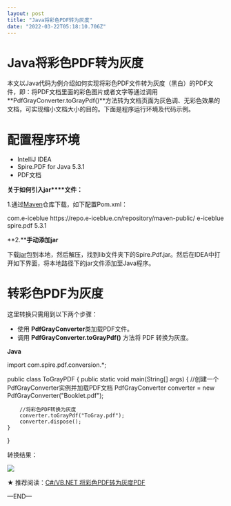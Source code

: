 ```yaml
---
layout: post
title: "Java将彩色PDF转为灰度"
date: "2022-03-22T05:18:10.706Z"
---
```

Java将彩色PDF转为灰度
==============

本文以Java代码为例介绍如何实现将彩色PDF文件转为灰度（黑白）的PDF文件，即：将PDF文档里面的彩色图片或者文字等通过调用**PdfGrayConverter.toGrayPdf()**方法转为文档页面为灰色调、无彩色效果的文档，可实现缩小文档大小的目的。下面是程序运行环境及代码示例。

配置程序环境
======

*   IntelliJ IDEA
*   Spire.PDF for Java 5.3.1
*   PDF文档

**关于如何引入jar****文件：**

1.通过[Maven](http://repo.e-iceblue.cn/#browse/browse:maven-public)仓库下载，如下配置Pom.xml：

<repositories>
    <repository>
        <id>com.e-iceblue</id>
            <url>https://repo.e-iceblue.cn/repository/maven-public/</url>
        </repository>
    </repositories>
<dependencies>
    <dependency>
        <groupId> e-iceblue </groupId>
        <artifactId>spire.pdf</artifactId>
        <version>5.3.1</version>
    </dependency>
</dependencies>

**2.****手动添加jar**

下载[jar](https://www.e-iceblue.cn/Downloads/Spire-PDF-JAVA.html)包到本地，然后解压，找到lib文件夹下的Spire.Pdf.jar。然后在IDEA中打开如下界面，将本地路径下的jar文件添加至Java程序。

转彩色PDF为灰度
=========

这里转换只需用到以下两个步骤：

*   使用 **PdfGrayConverter**类加载PDF文件。
*   调用 **PdfGrayConverter.toGrayPdf()** 方法将 PDF 转换为灰度。

**Java**

import com.spire.pdf.conversion.\*;

public class ToGrayPDF {
    public static void main(String\[\] args) {
        //创建一个PdfGrayConverter实例并加载PDF文档
        PdfGrayConverter converter = new PdfGrayConverter("Booklet.pdf");

        //将彩色PDF转换为灰度
        converter.toGrayPdf("ToGray.pdf");
        converter.dispose();
    }
}

转换结果：

![](https://img2022.cnblogs.com/blog/706090/202203/706090-20220322112522721-1083674588.png)

★ 推荐阅读：[C#/VB.NET 将彩色PDF转为灰度PDF](https://www.cnblogs.com/Yesi/p/15602561.html)

—END—